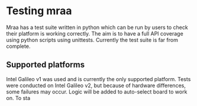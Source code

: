 # Testing mraa

Mraa has a test suite written in python which can be run by users to check
their platform is working correctly. The aim is to have a full API coverage
using python scripts using unittests. Currently the test suite is far from
complete.

## Supported platforms

Intel Galileo v1 was used and is currently the only supported platform. Tests
were conducted on Intel Galileo v2, but because of hardware differences, some
failures may occur. Logic will be added to auto-select board to work on. To
sta